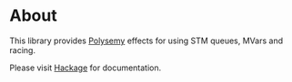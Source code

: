 # About

This library provides [Polysemy] effects for using STM queues, MVars and racing.

Please visit [Hackage] for documentation.

[Polysemy]: https://hackage.haskell.org/package/polysemy
[Hackage]: https://hackage.haskell.org/package/polysemy-conc/docs/Polysemy-Conc.html
